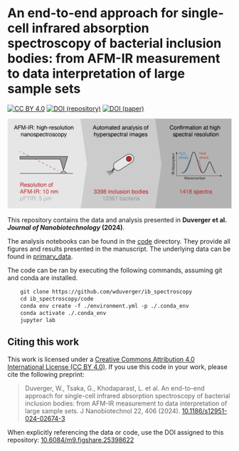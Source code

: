 # An end-to-end approach for single-cell infrared absorption spectroscopy of bacterial inclusion bodies: from AFM-IR measurement to data interpretation of large sample sets

[![CC BY 4.0][cc-by-shield]][cc-by-link]
[![DOI (repository)][doi-repo-shield]][doi-repo-link]
[![DOI (paper)][doi-paper-shield]][doi-paper-link]

![Abstract Graphic](./figures/abstract%20graphic.png)

This repository contains the data and analysis presented in **Duverger et al. *Journal of Nanobiotechnology* (2024)**.

The analysis notebooks can be found in the [code](./code) directory. They provide all figures and results presented in the manuscript. The underlying data can be found in [primary_data](./primary_data).

The code can be ran by executing the following commands, assuming git and conda are installed.

```
    git clone https://github.com/wduverger/ib_spectroscopy
    cd ib_spectroscopy/code
    conda env create -f ./environment.yml -p ./.conda_env
    conda activate ./.conda_env
    jupyter lab
```

## Citing this work

This work is licensed under a
[Creative Commons Attribution 4.0 International License (CC BY 4.0)][cc-by-link].
If you use this code in your work, please cite the following preprint:

> Duverger, W., Tsaka, G., Khodaparast, L. et al. An end-to-end approach for single-cell infrared absorption spectroscopy of bacterial inclusion bodies: from AFM-IR measurement to data interpretation of large sample sets. J Nanobiotechnol 22, 406 (2024). [10.1186/s12951-024-02674-3][doi-paper-link] 

When explicitly referencing the data or code, use the DOI assigned to this repository: [10.6084/m9.figshare.25398622][doi-repo-link]

[cc-by-link]:       http://creativecommons.org/licenses/by/4.0/
[cc-by-image]:      https://i.creativecommons.org/l/by/4.0/88x31.png
[cc-by-shield]:     https://img.shields.io/badge/License-CC%20BY%204.0-tomato.svg

[doi-paper-shield]: https://img.shields.io/badge/DOI%20(paper)-10.1186/s12951--024--02674--3-tomato
[doi-paper-link]:   https://doi.org/10.1186/s12951-024-02674-3

[doi-repo-shield]:  https://img.shields.io/badge/DOI%20(repository)-10.6084/m9.figshare.25398622.v2-tomato
[doi-repo-link]:    https://doi.org/10.6084/m9.figshare.25398622.v2
